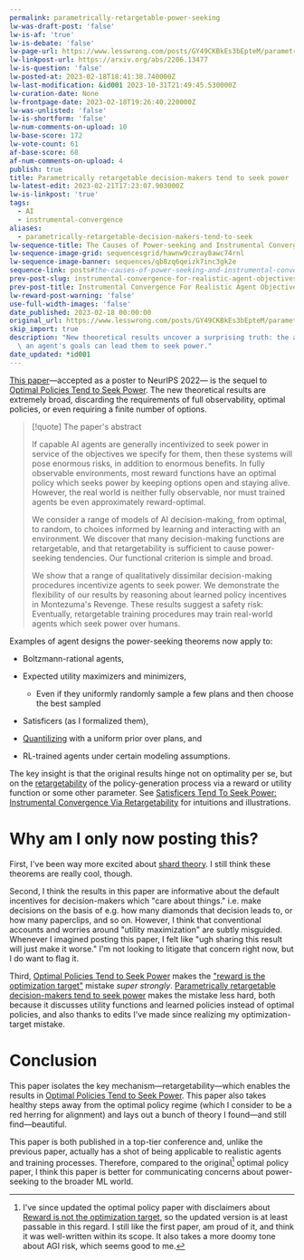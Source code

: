 ```yaml
---
permalink: parametrically-retargetable-power-seeking
lw-was-draft-post: 'false'
lw-is-af: 'true'
lw-is-debate: 'false'
lw-page-url: https://www.lesswrong.com/posts/GY49CKBkEs3bEpteM/parametrically-retargetable-decision-makers-tend-to-seek
lw-linkpost-url: https://arxiv.org/abs/2206.13477
lw-is-question: 'false'
lw-posted-at: 2023-02-18T18:41:38.740000Z
lw-last-modification: &id001 2023-10-31T21:49:45.530000Z
lw-curation-date: None
lw-frontpage-date: 2023-02-18T19:26:40.220000Z
lw-was-unlisted: 'false'
lw-is-shortform: 'false'
lw-num-comments-on-upload: 10
lw-base-score: 172
lw-vote-count: 61
af-base-score: 68
af-num-comments-on-upload: 4
publish: true
title: Parametrically retargetable decision-makers tend to seek power
lw-latest-edit: 2023-02-21T17:23:07.903000Z
lw-is-linkpost: 'true'
tags:
  - AI
  - instrumental-convergence
aliases:
  - parametrically-retargetable-decision-makers-tend-to-seek
lw-sequence-title: The Causes of Power-seeking and Instrumental Convergence
lw-sequence-image-grid: sequencesgrid/hawnw9czray8awc74rnl
lw-sequence-image-banner: sequences/qb8zq6qeizk7inc3gk2e
sequence-link: posts#the-causes-of-power-seeking-and-instrumental-convergence
prev-post-slug: instrumental-convergence-for-realistic-agent-objectives
prev-post-title: Instrumental Convergence For Realistic Agent Objectives
lw-reward-post-warning: 'false'
use-full-width-images: 'false'
date_published: 2023-02-18 00:00:00
original_url: https://www.lesswrong.com/posts/GY49CKBkEs3bEpteM/parametrically-retargetable-decision-makers-tend-to-seek
skip_import: true
description: "New theoretical results uncover a surprising truth: the ability to change\
  \ an agent's goals can lead them to seek power."
date_updated: *id001
---
```


[This paper](https://arxiv.org/abs/2206.13477)—accepted as a poster to NeurIPS 2022— is the sequel to [Optimal Policies Tend to Seek Power](https://arxiv.org/abs/1912.01683). The new theoretical results are extremely broad, discarding the requirements of full observability, optimal policies, or even requiring a finite number of options. 


> [!quote] The paper's abstract
>
> If capable AI agents are generally incentivized to seek power in service of the objectives we specify for them, then these systems will pose enormous risks, in addition to enormous benefits. In fully observable environments, most reward functions have an optimal policy which seeks power by keeping options open and staying alive. However, the real world is neither fully observable, nor must trained agents be even approximately reward-optimal. 
> 
> We consider a range of models of AI decision-making, from optimal, to random, to choices informed by learning and interacting with an environment. We discover that many decision-making functions are retargetable, and that retargetability is sufficient to cause power-seeking tendencies. Our functional criterion is simple and broad. 
> 
> We show that a range of qualitatively dissimilar decision-making procedures incentivize agents to seek power. We demonstrate the flexibility of our results by reasoning about learned policy incentives in Montezuma's Revenge. These results suggest a safety risk: Eventually, retargetable training procedures may train real-world agents which seek power over humans.

Examples of agent designs the power-seeking theorems now apply to:

- Boltzmann-rational agents,
- Expected utility maximizers and minimizers,
  - Even if they uniformly randomly sample a few plans and then choose the best sampled

- Satisficers (as I formalized them),
- [Quantilizing](https://intelligence.org/files/QuantilizersSaferAlternative.pdf) with a uniform prior over plans, and
- RL-trained agents under certain modeling assumptions.

The key insight is that the original results hinge not on optimality per se, but on the [retargetability](/satisficers-tend-to-seek-power) of the policy-generation process via a reward or utility function or some other parameter. See [Satisficers Tend To Seek Power: Instrumental Convergence Via Retargetability](/satisficers-tend-to-seek-power) for intuitions and illustrations.

# Why am I only now posting this?

First, I've been way more excited about [shard theory](/shard-theory). I still think these theorems are really cool, though.

Second, I think the results in this paper are informative about the default incentives for decision-makers which "care about things." i.e. make decisions on the basis of e.g. how many diamonds that decision leads to, or how many paperclips, and so on. However, I think that conventional accounts and worries around "utility maximization" are subtly misguided. Whenever I imagined posting this paper, I felt like "ugh sharing this result will just make it worse." I'm not looking to litigate that concern right now, but I do want to flag it. 

Third, [Optimal Policies Tend to Seek Power](https://arxiv.org/abs/1912.01683) makes the ["reward is the optimization target"](/reward-is-not-the-optimization-target) mistake _super strongly_. [Parametrically retargetable decision-makers tend to seek power](https://arxiv.org/abs/2206.13477) makes the mistake less hard, both because it discusses utility functions and learned policies instead of optimal policies, and also thanks to edits I've made since realizing my optimization-target mistake. 

# Conclusion

This paper isolates the key mechanism—retargetability—which enables the results in [Optimal Policies Tend to Seek Power](https://arxiv.org/abs/1912.01683). This paper also takes healthy steps away from the optimal policy regime (which I consider to be a red herring for alignment) and lays out a bunch of theory I found—and still find—beautiful. 

This paper is both published in a top-tier conference and, unlike the previous paper, actually has a shot of being applicable to realistic agents and training processes. Therefore, compared to the original[^1] optimal policy paper, I think this paper is better for communicating concerns about power-seeking to the broader ML world. 

[^1]: I've since updated the optimal policy paper with disclaimers about [Reward is not the optimization target](/reward-is-not-the-optimization-target), so the updated version is at least passable in this regard. I still like the first paper, am proud of it, and think it was well-written within its scope. It also takes a more doomy tone about AGI risk, which seems good to me.[^retract]

[^retract]: As of September 2024, I no longer feel that doomy about technical AGI alignment. More concretely, I estimate
    $$
    \mathbb{P}(\text{AI kills >1bn people by 2050}) \approx 15\%,
    $$
    where most of that probability comes from "misuse" risk.